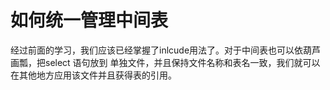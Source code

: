# 如何统一管理中间表

经过前面的学习，我们应该已经掌握了inlcude用法了。对于中间表也可以依葫芦画瓢，把select 语句放到
单独文件，并且保持文件名称和表名一致，我们就可以在其他地方应用该文件并且获得表的引用。